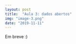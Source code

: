 ```yaml
---
layout: post
title:  "Aula 3: dados abertos"
img: "image-3.png"
date: "2019-11-11"
---
```


Em breve :)
